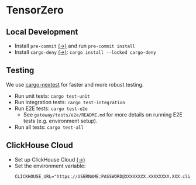 # TensorZero

## Local Development

- Install `pre-commit` [(→)](https://pre-commit.com/#installation) and run `pre-commit install`
- Install `cargo-deny` [(→)](https://github.com/EmbarkStudios/cargo-deny): `cargo install --locked cargo-deny`

## Testing

We use [cargo-nextest](https://nexte.st/book/introduction.html) for faster and more robust testing.

- Run unit tests: `cargo test-unit`
- Run integration tests: `cargo test-integration`
- Run E2E tests: `cargo test-e2e`
  - See `gateway/tests/e2e/README.md` for more details on running E2E tests (e.g. environment setup).
- Run all tests: `cargo test-all`

## ClickHouse Cloud

- Set up ClickHouse Cloud [(→)](https://clickhouse.com/cloud)
- Set the environment variable:
  ```
  CLICKHOUSE_URL="https://USERNAME:PASSWORD@XXXXXXXX.XXXXXXXX.XXX.clickhouse.cloud:8443"
  ```
